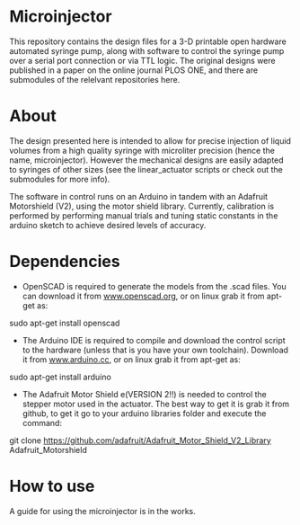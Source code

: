 # Microinjector
This repository contains the design files for a 3-D printable open hardware automated syringe pump, along with software to control the syringe pump over a serial port connection or via TTL logic. The original designs were published in a paper on the online journal PLOS ONE, and there are submodules of the relelvant repositories here.
# About
The design presented here is intended to allow for precise injection of liquid volumes from a high quality syringe with microliter precision (hence the name, microinjector). However the mechanical designs are easily adapted to syringes of other sizes (see the linear_actuator scripts or check out the submodules for more info).

The software in control runs on an Arduino in tandem with an Adafruit Motorshield (V2), using the motor shield library. Currently, calibration is performed by performing manual trials and tuning static constants in the arduino sketch to achieve desired levels of accuracy.

# Dependencies
- OpenSCAD is required to generate the models from the .scad files. You can download it from www.openscad.org, or on linux grab it from apt-get as:

sudo apt-get install openscad

- The Arduino IDE is required to compile and download the control script to the hardware (unless that is you have your own toolchain). Download it from www.arduino.cc, or on linux grab it from apt-get as:

sudo apt-get install arduino

- The Adafruit Motor Shield e(VERSION 2!!) is needed to control the stepper motor used in the actuator. The best way to get it is grab it from github, to get it go to your arduino libraries folder and execute the command:

git clone https://github.com/adafruit/Adafruit_Motor_Shield_V2_Library Adafruit_Motorshield

# How to use
A guide for using the microinjector is in the works.



